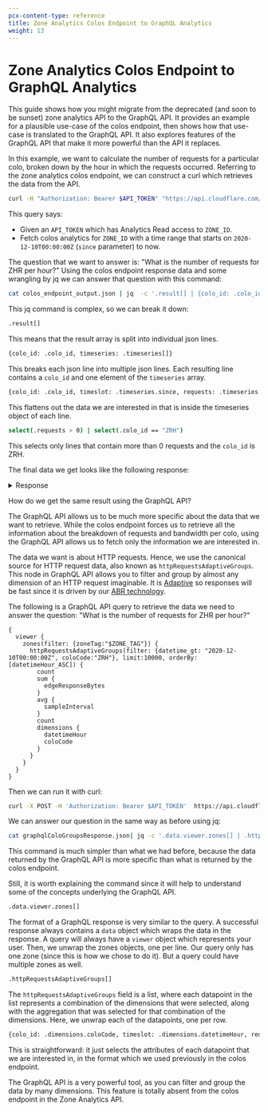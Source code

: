 ```yaml
---
pcx-content-type: reference
title: Zone Analytics Colos Endpoint to GraphQL Analytics
weight: 13
---
```


# Zone Analytics Colos Endpoint to GraphQL Analytics

This guide shows how you might migrate from the deprecated (and soon to be sunset) zone analytics API to the GraphQL API. It provides an example for a plausible use-case of the colos endpoint, then shows how that use-case is translated to the GraphQL API. It also explores features of the GraphQL API that make it more powerful than the API it replaces.

In this example, we want to calculate the number of requests for a particular colo, broken down by the hour in which the requests occurred. Referring to the zone analytics colos endpoint, we can construct a curl which retrieves the data from the API.

```bash
curl -H "Authorization: Bearer $API_TOKEN" "https://api.cloudflare.com/client/v4/zones/$ZONE_ID/analytics/colos?since=2020-12-10T00:00:00Z"  > colos_endpoint_output.json
```

This query says:

*   Given an `API_TOKEN` which has Analytics Read access to `ZONE_ID`.
*   Fetch colos analytics for `ZONE_ID` with a time range that starts on
    `2020-12-10T00:00:00Z` (`since` parameter) to now.

The question that we want to answer is: "What is the number of requests for ZHR per hour?" Using the colos endpoint response data and some wrangling by jq we can answer that question with this command:

```bash
cat colos_endpoint_output.json | jq  -c '.result[] | {colo_id: .colo_id, timeseries: .timeseries[]} | {colo_id: .colo_id, timeslot: .timeseries.since, requests: .timeseries.requests.all, bandwidth: .timeseries.bandwidth.all} | select(.requests > 0) | select(.colo_id == "ZRH") '
```

This jq command is complex, so we can break it down:

```bash
.result[]
```

This means that the result array is split into individual json lines.

```bash
{colo_id: .colo_id, timeseries: .timeseries[]}
```

This breaks each json line into multiple json lines. Each resulting line contains a `colo_id` and one element of the `timeseries` array.

```bash
{colo_id: .colo_id, timeslot: .timeseries.since, requests: .timeseries.requests.all, bandwidth: .timeseries.bandwidth.all}
```

This flattens out the data we are interested in that is inside the timeseries
object of each line.

```bash
select(.requests > 0) | select(.colo_id == "ZRH")
```

This selects only lines that contain more than 0 requests and the `colo_id` is ZRH.

The final data we get looks like the following response:

<details>
<summary>Response</summary>
<div>

```json
{"colo_id":"ZRH","timeslot":"2020-12-10T00:00:00Z","requests":601,"bandwidth":683581}
{"colo_id":"ZRH","timeslot":"2020-12-10T01:00:00Z","requests":484,"bandwidth":550936}
{"colo_id":"ZRH","timeslot":"2020-12-10T02:00:00Z","requests":326,"bandwidth":370627}
{"colo_id":"ZRH","timeslot":"2020-12-10T03:00:00Z","requests":354,"bandwidth":402527}
{"colo_id":"ZRH","timeslot":"2020-12-10T04:00:00Z","requests":446,"bandwidth":507234}
{"colo_id":"ZRH","timeslot":"2020-12-10T05:00:00Z","requests":692,"bandwidth":787688}
{"colo_id":"ZRH","timeslot":"2020-12-10T06:00:00Z","requests":1474,"bandwidth":1676166}
{"colo_id":"ZRH","timeslot":"2020-12-10T07:00:00Z","requests":2839,"bandwidth":3226871}
{"colo_id":"ZRH","timeslot":"2020-12-10T08:00:00Z","requests":2953,"bandwidth":3358487}
{"colo_id":"ZRH","timeslot":"2020-12-10T09:00:00Z","requests":2550,"bandwidth":2901823}
{"colo_id":"ZRH","timeslot":"2020-12-10T10:00:00Z","requests":2203,"bandwidth":2504615}
...
```

</div>
</details>

How do we get the same result using the GraphQL API?

The GraphQL API allows us to be much more specific about the data that we want to retrieve. While the colos endpoint forces us to retrieve all the information about the breakdown of requests and bandwidth per colo, using the GraphQL API allows us to fetch only the information we are interested in.

The data we want is about HTTP requests. Hence, we use the canonical source for HTTP request data, also known as `httpRequestsAdaptiveGroups`. This node in GraphQL API allows you to filter and group by almost any dimension of an HTTP request imaginable. It is [Adaptive](/analytics/network-analytics/understand/concepts/#adaptive-bit-rate-sampling) so responses will be fast since it is driven by our [ABR technology](https://blog.cloudflare.com/explaining-cloudflares-abr-analytics/).

The following is a GraphQL API query to retrieve the data we need to answer the question: "What is the number of requests for ZHR per hour?"

```text
{
  viewer {
    zones(filter: {zoneTag:"$ZONE_TAG"}) {
      httpRequestsAdaptiveGroups(filter: {datetime_gt: "2020-12-10T00:00:00Z", coloCode:"ZRH"}, limit:10000, orderBy: [datetimeHour_ASC]) {
        count
        sum {
          edgeResponseBytes
        }
        avg {
          sampleInterval
        }
        count
        dimensions {
          datetimeHour
          coloCode
        }
      }
    }
  }
}
```

Then we can run it with curl:

```bash
curl -X POST -H 'Authorization: Bearer $API_TOKEN'  https://api.cloudflare.com/client/v4/graphql -d "@./coloGroups.json" > graphqlColoGroupsResponse.json
```

We can answer our question in the same way as before using jq:

```bash
cat graphqlColoGroupsResponse.json| jq -c '.data.viewer.zones[] | .httpRequestsAdaptiveGroups[] | {colo_id: .dimensions.coloCode, timeslot: .dimensions.datetimeHour, requests: .count, bandwidth: .sum.edgeResponseBytes}'
```

This command is much simpler than what we had before, because the data returned by the GraphQL API is more specific than what is returned by the colos endpoint.

Still, it is worth explaining the command since it will help to understand some of the concepts underlying the GraphQL API.

```bash
.data.viewer.zones[]
```

The format of a GraphQL response is very similar to the query. A successful response always contains a `data` object which wraps the data in the response. A query will always have a `viewer` object which represents your user. Then, we unwrap the zones objects, one per line. Our query only has one zone (since this is how we chose to do it). But a query could have multiple zones as well.

```bash
.httpRequestsAdaptiveGroups[]
```

The `httpRequestsAdaptiveGroups` field is a list, where each datapoint in the list represents a combination of the dimensions that were selected, along with the aggregation that was selected for that combination of the dimensions. Here, we unwrap each of the datapoints, one per row.

```bash
{colo_id: .dimensions.coloCode, timeslot: .dimensions.datetimeHour, requests: .count, bandwidth: .sum.edgeResponseBytes}
```

This is straightforward: it just selects the attributes of each datapoint that we are interested in, in the format which we used previously in the colos endpoint.

The GraphQL API is a very powerful tool, as you can filter and group the data by many dimensions. This feature is totally absent from the colos endpoint in the Zone Analytics API.
